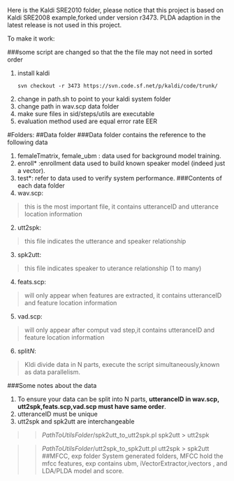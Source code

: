 Here is the Kaldi SRE2010 folder, please notice that this project is based on Kaldi SRE2008 example,forked under version r3473. PLDA adaption in the latest release is not used in this project.





To make it work:

###some script are changed so that the the file may not need in sorted order

1. install kaldi 	
	```
	svn checkout -r 3473 https://svn.code.sf.net/p/kaldi/code/trunk/
	```
2. change in path.sh to point to your kaldi system folder
3. change path in wav.scp data folder
4. make sure files in sid/steps/utils are executable
5. evaluation method used are equal error rate EER



#Folders:
##Data folder
###Data folder contains the reference to the following data
1. femaleTmatrix, female_ubm : data used for background model training.
2. enroll* :enrollment data used to build known speaker model (indeed just a vector).
3. test*:  refer to data used to verify system performance.
###Contents of each data folder
1. wav.scp: 
>this is the most important file, it contains utteranceID and utterance location information
2. utt2spk:
>this file indicates the utterance and speaker relationship
3. spk2utt:
>this file indicates speaker to uterance relationship (1 to many)
4. feats.scp:
>will only appear when features are extracted, it contains utteranceID and feature location information
5. vad.scp:
>will only appear after comput vad step,it contains utteranceID and feature location information
6. split*N*:
>Kldi divide data in N parts, execute the script simultaneously,known as data parallelism. 

###Some notes about the data
1. To ensure your data can be split into N parts, **utteranceID in wav.scp, utt2spk,feats.scp,vad.scp must have same order**.
2. utteranceID must be unique
3. utt2spk and spk2utt are interchangeable 


>>*PathToUtilsFolder*/spk2utt_to_utt2spk.pl spk2utt > utt2spk

>>*PathToUtilsFolder*/utt2spk_to_spk2utt.pl utt2spk > spk2utt
##MFCC, exp folder
System generated folders, 
MFCC hold the mfcc features, 
exp contains ubm, iVectorExtractor,ivectors , and LDA/PLDA model and score.
